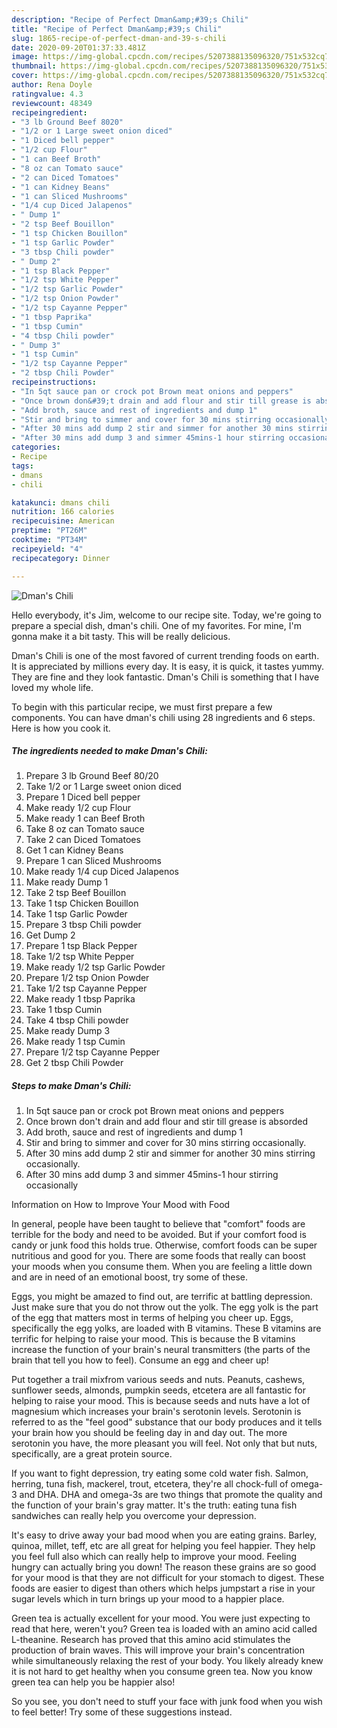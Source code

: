 ```yaml
---
description: "Recipe of Perfect Dman&amp;#39;s Chili"
title: "Recipe of Perfect Dman&amp;#39;s Chili"
slug: 1865-recipe-of-perfect-dman-and-39-s-chili
date: 2020-09-20T01:37:33.481Z
image: https://img-global.cpcdn.com/recipes/5207388135096320/751x532cq70/dmans-chili-recipe-main-photo.jpg
thumbnail: https://img-global.cpcdn.com/recipes/5207388135096320/751x532cq70/dmans-chili-recipe-main-photo.jpg
cover: https://img-global.cpcdn.com/recipes/5207388135096320/751x532cq70/dmans-chili-recipe-main-photo.jpg
author: Rena Doyle
ratingvalue: 4.3
reviewcount: 48349
recipeingredient:
- "3 lb Ground Beef 8020"
- "1/2 or 1 Large sweet onion diced"
- "1 Diced bell pepper"
- "1/2 cup Flour"
- "1 can Beef Broth"
- "8 oz can Tomato sauce"
- "2 can Diced Tomatoes"
- "1 can Kidney Beans"
- "1 can Sliced Mushrooms"
- "1/4 cup Diced Jalapenos"
- " Dump 1"
- "2 tsp Beef Bouillon"
- "1 tsp Chicken Bouillon"
- "1 tsp Garlic Powder"
- "3 tbsp Chili powder"
- " Dump 2"
- "1 tsp Black Pepper"
- "1/2 tsp White Pepper"
- "1/2 tsp Garlic Powder"
- "1/2 tsp Onion Powder"
- "1/2 tsp Cayanne Pepper"
- "1 tbsp Paprika"
- "1 tbsp Cumin"
- "4 tbsp Chili powder"
- " Dump 3"
- "1 tsp Cumin"
- "1/2 tsp Cayanne Pepper"
- "2 tbsp Chili Powder"
recipeinstructions:
- "In 5qt sauce pan or crock pot Brown meat onions and peppers"
- "Once brown don&#39;t drain and add flour and stir till grease is absorded"
- "Add broth, sauce and rest of ingredients and dump 1"
- "Stir and bring to simmer and cover for 30 mins stirring occasionally."
- "After 30 mins add dump 2 stir and simmer for another 30 mins stirring occasionally."
- "After 30 mins add dump 3 and simmer 45mins-1 hour stirring occasionally"
categories:
- Recipe
tags:
- dmans
- chili

katakunci: dmans chili 
nutrition: 166 calories
recipecuisine: American
preptime: "PT26M"
cooktime: "PT34M"
recipeyield: "4"
recipecategory: Dinner

---
```



![Dman&#39;s Chili](https://img-global.cpcdn.com/recipes/5207388135096320/751x532cq70/dmans-chili-recipe-main-photo.jpg)

Hello everybody, it's Jim, welcome to our recipe site. Today, we're going to prepare a special dish, dman&#39;s chili. One of my favorites. For mine, I'm gonna make it a bit tasty. This will be really delicious.

Dman&#39;s Chili is one of the most favored of current trending foods on earth. It is appreciated by millions every day. It is easy, it is quick, it tastes yummy. They are fine and they look fantastic. Dman&#39;s Chili is something that I have loved my whole life.




To begin with this particular recipe, we must first prepare a few components. You can have dman&#39;s chili using 28 ingredients and 6 steps. Here is how you cook it.

<!--inarticleads1-->

##### The ingredients needed to make Dman&#39;s Chili:

1. Prepare 3 lb Ground Beef 80/20
1. Take 1/2 or 1 Large sweet onion diced
1. Prepare 1 Diced bell pepper
1. Make ready 1/2 cup Flour
1. Make ready 1 can Beef Broth
1. Take 8 oz can Tomato sauce
1. Take 2 can Diced Tomatoes
1. Get 1 can Kidney Beans
1. Prepare 1 can Sliced Mushrooms
1. Make ready 1/4 cup Diced Jalapenos
1. Make ready  Dump 1
1. Take 2 tsp Beef Bouillon
1. Take 1 tsp Chicken Bouillon
1. Take 1 tsp Garlic Powder
1. Prepare 3 tbsp Chili powder
1. Get  Dump 2
1. Prepare 1 tsp Black Pepper
1. Take 1/2 tsp White Pepper
1. Make ready 1/2 tsp Garlic Powder
1. Prepare 1/2 tsp Onion Powder
1. Take 1/2 tsp Cayanne Pepper
1. Make ready 1 tbsp Paprika
1. Take 1 tbsp Cumin
1. Take 4 tbsp Chili powder
1. Make ready  Dump 3
1. Make ready 1 tsp Cumin
1. Prepare 1/2 tsp Cayanne Pepper
1. Get 2 tbsp Chili Powder




<!--inarticleads2-->

##### Steps to make Dman&#39;s Chili:

1. In 5qt sauce pan or crock pot Brown meat onions and peppers
1. Once brown don&#39;t drain and add flour and stir till grease is absorded
1. Add broth, sauce and rest of ingredients and dump 1
1. Stir and bring to simmer and cover for 30 mins stirring occasionally.
1. After 30 mins add dump 2 stir and simmer for another 30 mins stirring occasionally.
1. After 30 mins add dump 3 and simmer 45mins-1 hour stirring occasionally




Information on How to Improve Your Mood with Food


In general, people have been taught to believe that "comfort" foods are terrible for the body and need to be avoided. But if your comfort food is candy or junk food this holds true. Otherwise, comfort foods can be super nutritious and good for you. There are some foods that really can boost your moods when you consume them. When you are feeling a little down and are in need of an emotional boost, try some of these.

Eggs, you might be amazed to find out, are terrific at battling depression. Just make sure that you do not throw out the yolk. The egg yolk is the part of the egg that matters most in terms of helping you cheer up. Eggs, specifically the egg yolks, are loaded with B vitamins. These B vitamins are terrific for helping to raise your mood. This is because the B vitamins increase the function of your brain's neural transmitters (the parts of the brain that tell you how to feel). Consume an egg and cheer up!

Put together a trail mixfrom various seeds and nuts. Peanuts, cashews, sunflower seeds, almonds, pumpkin seeds, etcetera are all fantastic for helping to raise your mood. This is because seeds and nuts have a lot of magnesium which increases your brain's serotonin levels. Serotonin is referred to as the "feel good" substance that our body produces and it tells your brain how you should be feeling day in and day out. The more serotonin you have, the more pleasant you will feel. Not only that but nuts, specifically, are a great protein source.

If you want to fight depression, try eating some cold water fish. Salmon, herring, tuna fish, mackerel, trout, etcetera, they're all chock-full of omega-3 and DHA. DHA and omega-3s are two things that promote the quality and the function of your brain's gray matter. It's the truth: eating tuna fish sandwiches can really help you overcome your depression. 

It's easy to drive away your bad mood when you are eating grains. Barley, quinoa, millet, teff, etc are all great for helping you feel happier. They help you feel full also which can really help to improve your mood. Feeling hungry can actually bring you down! The reason these grains are so good for your mood is that they are not difficult for your stomach to digest. These foods are easier to digest than others which helps jumpstart a rise in your sugar levels which in turn brings up your mood to a happier place.

Green tea is actually excellent for your mood. You were just expecting to read that here, weren't you? Green tea is loaded with an amino acid called L-theanine. Research has proved that this amino acid stimulates the production of brain waves. This will improve your brain's concentration while simultaneously relaxing the rest of your body. You likely already knew it is not hard to get healthy when you consume green tea. Now you know green tea can help you be happier also!

So you see, you don't need to stuff your face with junk food when you wish to feel better! Try  some  of  these  suggestions  instead.

